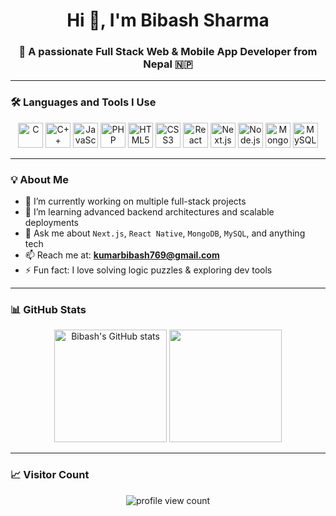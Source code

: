 <h1 align="center">Hi 👋, I'm Bibash Sharma</h1>
<h3 align="center">🚀 A passionate Full Stack Web & Mobile App Developer from Nepal 🇳🇵</h3>

---

### 🛠️ Languages and Tools I Use

<p align="center">
  <img src="https://cdn.jsdelivr.net/gh/devicons/devicon/icons/c/c-original.svg" alt="C" width="40" height="40"/>
  <img src="https://cdn.jsdelivr.net/gh/devicons/devicon/icons/cplusplus/cplusplus-original.svg" alt="C++" width="40" height="40"/>
  <img src="https://cdn.jsdelivr.net/gh/devicons/devicon/icons/javascript/javascript-original.svg" alt="JavaScript" width="40" height="40"/>
  <img src="https://cdn.jsdelivr.net/gh/devicons/devicon/icons/php/php-original.svg" alt="PHP" width="40" height="40"/>
  <img src="https://cdn.jsdelivr.net/gh/devicons/devicon/icons/html5/html5-original.svg" alt="HTML5" width="40" height="40"/>
  <img src="https://cdn.jsdelivr.net/gh/devicons/devicon/icons/css3/css3-original.svg" alt="CSS3" width="40" height="40"/>
  <img src="https://cdn.jsdelivr.net/gh/devicons/devicon/icons/react/react-original.svg" alt="React Native" width="40" height="40" title="React Native"/>
  <img src="https://cdn.jsdelivr.net/gh/devicons/devicon/icons/nextjs/nextjs-original.svg" alt="Next.js" width="40" height="40"/>
  <img src="https://cdn.jsdelivr.net/gh/devicons/devicon/icons/nodejs/nodejs-original.svg" alt="Node.js" width="40" height="40"/>
  <img src="https://cdn.jsdelivr.net/gh/devicons/devicon/icons/mongodb/mongodb-original.svg" alt="MongoDB" width="40" height="40"/>
  <img src="https://cdn.jsdelivr.net/gh/devicons/devicon/icons/mysql/mysql-original.svg" alt="MySQL" width="40" height="40"/>
</p>

---

### 💡 About Me

- 🔭 I’m currently working on multiple full-stack projects
- 🌱 I’m learning advanced backend architectures and scalable deployments
- 💬 Ask me about `Next.js`, `React Native`, `MongoDB`, `MySQL`, and anything tech
- 📫 Reach me at: **kumarbibash769@gmail.com**
- ⚡ Fun fact: I love solving logic puzzles & exploring dev tools

---

### 📊 GitHub Stats

<p align="center">
  <img src="https://github-readme-stats.vercel.app/api?username=sharmabibash&show_icons=true&theme=radical" alt="Bibash's GitHub stats" height="180" />
  <img src="https://github-readme-streak-stats.herokuapp.com/?user=sharmabibash&theme=radical" height="180" />
</p>

---

### 📈 Visitor Count

<p align="center">
  <img src="https://komarev.com/ghpvc/?username=sharmabibash&label=Profile%20views&color=0e75b6&style=flat" alt="profile view count" />
</p>
